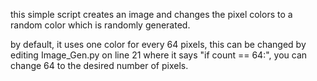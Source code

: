 this simple script creates an image and changes the pixel colors to a random color which is randomly generated.

by default, it uses one color for every 64 pixels, this can be changed by editing Image_Gen.py on line 21 where it says "if count == 64:", you can change 64 to the desired number of pixels.
